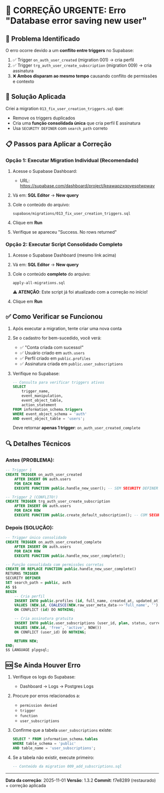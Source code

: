 # 🔧 CORREÇÃO URGENTE: Erro "Database error saving new user"

## 🎯 Problema Identificado

O erro ocorre devido a um **conflito entre triggers** no Supabase:

1. ✅ Trigger `on_auth_user_created` (migration 001) → cria perfil
2. ✅ Trigger `trg_auth_user_create_subscription` (migration 009) → cria assinatura
3. ❌ **Ambos disparam ao mesmo tempo** causando conflito de permissões e contexto

## 🚀 Solução Aplicada

Criei a migration `013_fix_user_creation_triggers.sql` que:
- Remove os triggers duplicados
- Cria uma **função consolidada única** que cria perfil E assinatura
- Usa `SECURITY DEFINER` com `search_path` correto

## 📋 Passos para Aplicar a Correção

### Opção 1: Executar Migration Individual (Recomendado)

1. Acesse o Supabase Dashboard:
   - URL: https://supabase.com/dashboard/project/keawapzxqoyesptwpwav

2. Vá em: **SQL Editor** → **New query**

3. Cole o conteúdo do arquivo:
   ```
   supabase/migrations/013_fix_user_creation_triggers.sql
   ```

4. Clique em **Run**

5. Verifique se apareceu "Success. No rows returned"

### Opção 2: Executar Script Consolidado Completo

1. Acesse o Supabase Dashboard (mesmo link acima)

2. Vá em: **SQL Editor** → **New query**

3. Cole o conteúdo **completo** do arquivo:
   ```
   apply-all-migrations.sql
   ```
   ⚠️ **ATENÇÃO**: Este script já foi atualizado com a correção no início!

4. Clique em **Run**

## ✅ Como Verificar se Funcionou

1. Após executar a migration, tente criar uma nova conta

2. Se o cadastro for bem-sucedido, você verá:
   - ✅ "Conta criada com sucesso!"
   - ✅ Usuário criado em `auth.users`
   - ✅ Perfil criado em `public.profiles`
   - ✅ Assinatura criada em `public.user_subscriptions`

3. Verifique no Supabase:
   ```sql
   -- Consulta para verificar triggers ativos
   SELECT
       trigger_name,
       event_manipulation,
       event_object_table,
       action_statement
   FROM information_schema.triggers
   WHERE event_object_schema = 'auth'
   AND event_object_table = 'users';
   ```

   Deve retornar **apenas 1 trigger**: `on_auth_user_created_complete`

## 🔍 Detalhes Técnicos

### Antes (PROBLEMA):
```sql
-- Trigger 1
CREATE TRIGGER on_auth_user_created
    AFTER INSERT ON auth.users
    FOR EACH ROW
    EXECUTE FUNCTION public.handle_new_user(); -- SEM SECURITY DEFINER

-- Trigger 2 (CONFLITO!)
CREATE TRIGGER trg_auth_user_create_subscription
    AFTER INSERT ON auth.users
    FOR EACH ROW
    EXECUTE FUNCTION public.create_default_subscription(); -- COM SECURITY DEFINER
```

### Depois (SOLUÇÃO):
```sql
-- Trigger único consolidado
CREATE TRIGGER on_auth_user_created_complete
    AFTER INSERT ON auth.users
    FOR EACH ROW
    EXECUTE FUNCTION public.handle_new_user_complete();

-- Função consolidada com permissões corretas
CREATE OR REPLACE FUNCTION public.handle_new_user_complete()
RETURNS TRIGGER
SECURITY DEFINER
SET search_path = public, auth
AS $$
BEGIN
    -- Cria perfil
    INSERT INTO public.profiles (id, full_name, created_at, updated_at)
    VALUES (NEW.id, COALESCE(NEW.raw_user_meta_data->>'full_name', ''), NOW(), NOW())
    ON CONFLICT (id) DO NOTHING;

    -- Cria assinatura gratuita
    INSERT INTO public.user_subscriptions (user_id, plan, status, current_period_start)
    VALUES (NEW.id, 'free', 'active', NOW())
    ON CONFLICT (user_id) DO NOTHING;

    RETURN NEW;
END;
$$ LANGUAGE plpgsql;
```

## 🆘 Se Ainda Houver Erro

1. Verifique os logs do Supabase:
   - Dashboard → Logs → Postgres Logs

2. Procure por erros relacionados a:
   - `permission denied`
   - `trigger`
   - `function`
   - `user_subscriptions`

3. Confirme que a tabela `user_subscriptions` existe:
   ```sql
   SELECT * FROM information_schema.tables
   WHERE table_schema = 'public'
   AND table_name = 'user_subscriptions';
   ```

4. Se a tabela não existir, execute primeiro:
   ```sql
   -- Conteúdo da migration 009_add_subscriptions.sql
   ```

---

**Data da correção**: 2025-11-01
**Versão**: 1.3.2
**Commit**: f7e8289 (restaurado) + correção aplicada
